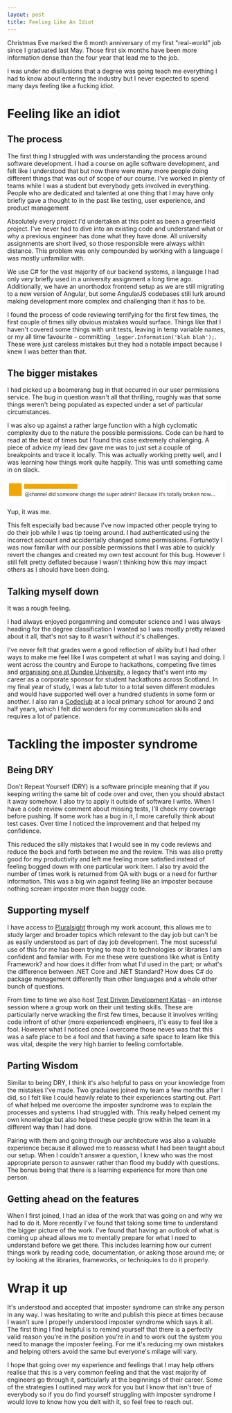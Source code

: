 ```yaml
---
layout: post
title: Feeling Like An Idiot
---
```


Christmas Eve marked the 6 month anniversary of my first "real-world" job since I graduated last May. Those first six months have been more information dense than the four year that lead me to the job.

I was under no disillusions that a degree was going teach me everything I had to know about entering the industry but I never expected to spend many days feeling like a fucking idiot.

# Feeling like an idiot

## The process

The first thing I struggled with was understanding the process around software development. I had a course on agile software development, and felt like I understood that but now there were many more people doing different things that was out of scope of our course. I've worked in plenty of teams while I was a student but everybody gets involved in everything. People who are dedicated and talented at one thing that I may have only briefly gave a thought to in the past like testing, user experience, and product management 

Absolutely every project I'd undertaken at this point as been a greenfield project. I've never had to dive into an existing code and understand what or why a previous engineer has done what they have done. All university assignments are short lived, so those responsible were always within distance. This problem was only compounded by working with a language I was mostly unfamiliar with. 

We use C# for the vast majority of our backend systems, a language I had only _very_ briefly used in a university assignment a long time ago. Additionally, we have an unorthodox frontend setup as we are still migrating to a new version of Angular, but some AngularJS codebases still lurk around making development more complex and challenging than it has to be.

I found the process of code reviewing terrifying for the first few times, the first couple of times silly obvious mistakes would surface. Things like that I haven't covered some things with unit tests, leaving in temp variable names, or my all time favourite - committing `_logger.Information('blah blah');`. These were just careless mistakes but they had a notable impact because I knew I was better than that. 

## The bigger mistakes

I had picked up a boomerang bug in that occurred in our user permissions service. The bug in question wasn't all that thrilling, roughly was that some things weren't being populated as expected under a set of particular circumstances.

I was also up against a rather large function with a high cyclomatic complexity due to the nature the possible permissions. Code can be hard to read at the best of times but I found this case extremely challenging. A piece of advice my lead dev gave me was to just set a couple of breakpoints and trace it locally. This was actually working pretty well, and I was learning how things work quite happily. This was until something came in on slack.

![An anonymous slack message which reads "at channel, did someone change the super admin? Because it's totally broken now."](/images/Feeling-Like-An-Idiot/ohno.png)

Yup, it was me.

This felt especially bad because I've now impacted other people trying to do their job while I was tip toeing around. I had authenticated using the incorrect account and accidentally changed some permissions. Fortunetly I was now familiar with our possible permissions that I was able to quickly revert the changes and created my own test account for this bug. However I still felt pretty deflated because I wasn't thinking how this may impact others as I should have been doing.

## Talking myself down

It was a rough feeling.

I had always enjoyed porgamming and computer science and I was always heading for the degree classification I wanted so I was mostly pretty relaxed about it all, that's not say to it wasn't without it's challenges.

I've never felt that grades were a good reflection of ability but I had other ways to make me feel like I was competent at what I was saying and doing. I went across the country and Europe to hackathons, competing five times and [organising one at Dundee University](https://conorhaining.com/posts/Dundees-Hackathon/), a legacy that's went into my career as a corporate sponsor for student hackathons across Scotland. In my final year of study, I was a lab tutor to a total seven different modules and would have supported well over a hundred students in some form or another. I also ran a [Codeclub](https://codeclub.org/en/) at a local primary school for around 2 and half years, which I felt did wonders for my communication skills and requires a lot of patience.

# Tackling the imposter syndrome

## Being DRY

Don't Repeat Yourself (DRY) is a software principle meaning that if you keeping writing the same bit of code over and over, then you should abstact it away somehow. I also try to apply it outside of software I write. When I have a code review comment about missing tests, I'll check my coverage before pushing. If some work has a bug in it, I more carefully think about test cases. Over time I noticed the improvement and that helped my confidence.

This reduced the silly mistakes that I would see in my code reviews and reduce the back and forth between me and the review. This was also pretty good for my productivity and left me feeling more satisfied instead of feeling bogged down with one particular work item. I also try avoid the number of times work is returned from QA with bugs or a need for further information. This was a big win against feeling like an imposter because nothing scream imposter more than buggy code.

## Supporting myself

I have access to [Pluralsight](https://www.pluralsight.com/) through my work account, this allows me to study larger and broader topics which relevant to the day job but can't be as easily understood as part of day job development. The most sucessful use of this for me has been trying to map it to technologies or libraries I am confident and familar with. For me these were questions like what is Entity Framework? and how does it differ from what I'd used in the part; or what's the difference between .NET Core and .NET Standard? How does C# do package management differently than other languages and a whole other bunch of questions.

From time to time we also host [Test Driven Development Katas](http://www.peterprovost.org/blog/2012/05/02/kata-the-only-way-to-learn-tdd/) - an intense session where a group work on their unit testing skills. These are particularly nerve wracking the first few times, because it involves writing code infront of other (more experienced) engineers, it's easy to feel like a fool. However what I noticed once I overcome those neves was that this was a safe place to be a fool and that having a safe space to learn like this was vital, despite the very high barrier to feeling comfortable.

## Parting Wisdom

Similar to being DRY, I think it's also helpful to pass on your knowledge from the mistakes I've made. Two graduates joined my team a few months after I did, so I felt like I could heavily relate to their experiences starting out. Part of what helped me overcome the imposter syndrome was to explain the processes and systems I had struggled with. This really helped cement my own knowledge but also helped these people grow within the team in a different way than I had done.

Pairing with them and going through our architecture was also a valuable experience because it allowed me to reassess what I had been taught about our setup. When I couldn't answer a question, I knew who was the most appropriate person to asnswer rather than flood my buddy with questions. The bonus being that there is a learning experience for more than one person.

## Getting ahead on the features

When I first joined, I had an idea of the work that was going on and why we had to do it. More recently I've found that taking some time to understand the bigger picture of the work. I've found that having an outlook of what is coming up ahead allows me to mentally prepare for what I need to understand before we get there. This includes learning how our current things work by reading code, documentation, or asking those around me; or by looking at the libraries, frameworks, or techniquies to do it properly.

# Wrap it up

It's understood and accepted that imposter syndrome can strike any person in any way. I was hesitating to write and publish this piece at times because I wasn't sure I properly understood imposter syndrome which says it all. The first thing I find helpful is to remind yourself that there is a perfectly valid reason you're in the position you're in and to work out the system you need to manage the imposter feeling. For me it's reducing my own mistakes and helping others avoid the same but everyone's milage will vary.

I hope that going over my experience and feelings that I may help others realise that this is a very common feeling and that the vast majority of engineers go through it, particularly at the beginnings of their career. Some of the strategies I outlined may work for you but I know that isn't true of everybody so if you do find yourself struggling with imposter syndrome I would love to know how you delt with it, so feel free to reach out.